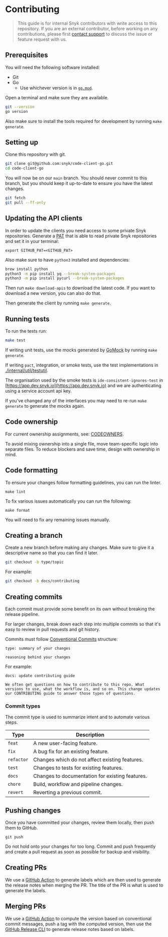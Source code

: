 # Contributing

> This guide is for internal Snyk contributors with write access to this repository. If you are an external contributor, before working on any contributions, please first [contact support](https://support.snyk.io) to discuss the issue or feature request with us.

## Prerequisites

You will need the following software installed:

- Git
- Go
    - Use whichever version is in [`go.mod`](./go.mod).

Open a terminal and make sure they are available.

```sh
git --version
go version
```

Also make sure to install the tools required for development by running `make generate`.

## Setting up

Clone this repository with git.

```sh
git clone git@github.com:snyk/code-client-go.git
cd code-client-go
```

You will now be on our `main` branch. You should never commit to this branch, but you should keep it up-to-date to ensure you have the latest changes.

```sh
git fetch
git pull --ff-only
```

## Updating the API clients

In order to update the clients you need access to some private Snyk repositories. Generate a [PAT](https://docs.github.com/en/authentication/keeping-your-account-and-data-secure/managing-your-personal-access-tokens) that is able to read private Snyk repositories and set it in your terminal:

```shell
export GITHUB_PAT=<GITHUB_PAT>
```

Also make sure to have `python3` installed and dependencies:
```sh
brew install python
python3 -m pip install yq --break-system-packages
python3 -m pip install pycurl --break-system-packages
```

Then run `make download-apis` to download the latest code. If you want to download a new version, you can also do that.

Then generate the client by running `make generate`.

## Running tests

To run the tests run:

```sh
make test
```

If writing unit tests, use the mocks generated by [GoMock](https://github.com/golang/mock) by running `make generate`. 

If writing `pact`, integration, or smoke tests, use the test implementations in [./internal/util/testutil](./internal/util/testutil).

The organisation used by the smoke tests is `ide-consistent-ignores-test` in [https://app.dev.snyk.io](https://app.dev.snyk.io) and we are authenticating using a service account api key.

If you've changed any of the interfaces you may need to re-run `make generate` to generate the mocks again.

## Code ownership

For current ownership assignments, see: [CODEOWNERS](./.github/CODEOWNERS).

To avoid mixing ownership into a single file, move team-specific logic into separate files. To reduce blockers and save time, design with ownership in mind.

## Code formatting

To ensure your changes follow formatting guidelines, you can run the linter.

```
make lint
```

To fix various issues automatically you can run the following:

```
make format
```

You will need to fix any remaining issues manually.

## Creating a branch

Create a new branch before making any changes. Make sure to give it a descriptive name so that you can find it later.

```sh
git checkout -b type/topic
```

For example:

```sh
git checkout -b docs/contributing
```

## Creating commits

Each commit must provide some benefit on its own without breaking the release pipeline.

For larger changes, break down each step into multiple commits so that it's easy to review in pull requests and git history.

Commits must follow [Conventional Commits](https://www.conventionalcommits.org/en/v1.0.0/) structure:

```
type: summary of your changes

reasoning behind your changes
```

For example:

```
docs: update contributing guide

We often get questions on how to contribute to this repo. What versions to use, what the workflow is, and so on. This change updates our CONTRIBUTING guide to answer those types of questions.
```

### Commit types

The commit type is used to summarize intent and to automate various steps.

| Type       | Description                                     |
| ---------- | ----------------------------------------------- |
| `feat`     | A new user-facing feature.                      |
| `fix`      | A bug fix for an existing feature.              |
| `refactor` | Changes which do not affect existing features.  |
| `test`     | Changes to tests for existing features.         |
| `docs`     | Changes to documentation for existing features. |
| `chore`    | Build, workflow and pipeline changes.           |
| `revert`   | Reverting a previous commit.                    |

## Pushing changes

Once you have committed your changes, review them locally, then push them to GitHub.

```
git push
```

Do not hold onto your changes for too long. Commit and push frequently and create a pull request as soon as possible for backup and visibility.

## Creating PRs

We use a [GitHub Action](https://github.com/marketplace/actions/conventional-release-labels) to generate labels which are then used to generate the release notes when merging the PR.
The title of the PR is what is used to generate the labels.

## Merging PRs

We use a [GitHub Action](https://github.com/marketplace/actions/semver-conventional-commits) to compute the version based on conventional commit messages, push a tag with the computed version, then use
the [GitHub Release CLI](https://cli.github.com/manual/gh_release_create) to generate release notes based on labels.